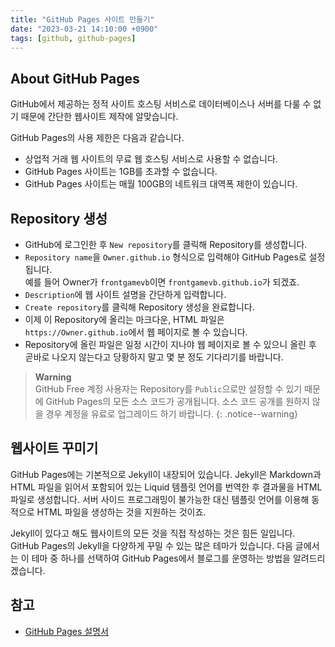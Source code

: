 ```yaml
---
title: "GitHub Pages 사이트 만들기"
date: "2023-03-21 14:10:00 +0900"
tags: [github, github-pages]
---
```

## About GitHub Pages

GitHub에서 제공하는 정적 사이트 호스팅 서비스로 데이터베이스나 서버를 다룰 수 없기 때문에 간단한 웹사이트 제작에 알맞습니다.

GitHub Pages의 사용 제한은 다음과 같습니다.

- 상업적 거래 웹 사이트의 무료 웹 호스팅 서비스로 사용할 수 없습니다.
- GitHub Pages 사이트는 1GB를 초과할 수 없습니다.
- GitHub Pages 사이트는 매월 100GB의 네트워크 대역폭 제한이 있습니다.

## Repository 생성

- GitHub에 로그인한 후 `New repository`를 클릭해 Repository를 생성합니다.
- `Repository name`을 `Owner.github.io` 형식으로 입력해야 GitHub Pages로 설정됩니다.  
  예를 들어 Owner가 `frontgamevb`이면 `frontgamevb.github.io`가 되겠죠.
- `Description`에 웹 사이트 설명을 간단하게 입력합니다.
- `Create repository`를 클릭해 Repository 생성을 완료합니다.
- 이제 이 Repository에 올리는 마크다운, HTML 파일은 `https://Owner.github.io`에서 웹 페이지로 볼 수 있습니다.
- Repository에 올린 파일은 일정 시간이 지나야 웹 페이지로 볼 수 있으니 올린 후 곧바로 나오지 않는다고 당황하지 말고 몇 분 정도 기다리기를 바랍니다.

> __Warning__  
> GitHub Free 계정 사용자는 Repository를 `Public`으로만 설정할 수 있기 때문에 GitHub Pages의 모든 소스 코드가 공개됩니다. 소스 코드 공개를 원하지 않을 경우 계정을 유료로 업그레이드 하기 바랍니다.
{: .notice--warning}

## 웹사이트 꾸미기

GitHub Pages에는 기본적으로 Jekyll이 내장되어 있습니다. Jekyll은 Markdown과 HTML 파일을 읽어서 포함되어 있는 Liquid 템플릿 언어를 번역한 후 결과물을 HTML 파일로 생성합니다. 서버 사이드 프로그래밍이 불가능한 대신 템플릿 언어를 이용해 동적으로 HTML 파일을 생성하는 것을 지원하는 것이죠.

Jekyll이 있다고 해도 웹사이트의 모든 것을 직접 작성하는 것은 힘든 일입니다. GitHub Pages의 Jekyll을 다양하게 꾸밀 수 있는 많은 테마가 있습니다. 다음 글에서는 이 테마 중 하나를 선택하여 GitHub Pages에서 블로그를 운영하는 방법을 알려드리겠습니다.

## 참고

- [GitHub Pages 설명서](https://docs.github.com/ko/pages)